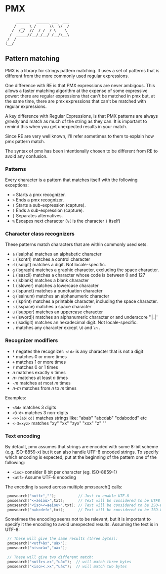 
# PMX
         ______   ______ ___  ___ 
        /  __  \ /      \\  \/  /  
       /  /_/  //  / /  / \    \  
      /  _____//__/_/__/ /__/\__\ 
     /  /
    (__/

## Pattern matching

  PMX is a library for strings pattern matching. It uses a set of patterns
that is different from the more commonly used regular expressions.

  One difference with RE is that PMX expressions are never ambigous. This
allows a faster matching algorithm at the expense of some expressive power: 
there are regular expressions that can't be matched in pmx but, at the same
time, there are pmx expressions that can't be matched with regular expressions.

  A key difference with Regular Expressions, is that PMX patterns are 
always *greedy* and match as much of the string as they can. It is important
to remind this when you get unexpected results in your match.

  Since RE are very well known, I'll refer sometimes to them to explain
how pmx pattern match.  

  The syntax of pmx has been intentionally chosen to be different from RE
to avoid any confusion. 


### Patterns

  Every character is a pattern that matches itself with the following
exceptions:

  - `<` Starts a pmx recognizer.
  - `>` Ends a pmx recognizer.
  - `(` Starts a sub-expression (capture).
  - `)` Ends a sub-expression (capture).
  - `|` Separates alternatives.
  - `%` Escapes next character (`%(` is the character `(` itself)


### Character class recognizers

  These patterns match characters that are within commonly used sets.

  - `a`  (isalpha)	matches an alphabetic character
  - `c`  (iscntrl)	matches a control character
  - `d`  (isdigit)	matches a digit. Not locale-specific.
  - `g`  (isgraph)	matches a graphic character, excluding the space character.
  - `i`  (isascii) matches a character whose code is between 0 and 127
  - `k`  (isblank)	matches a blank character 
  - `l`  (islower)	matches a lowercase character
  - `p`  (ispunct)	matches a punctuation character
  - `q`  (isalnum)	matches an alphanumeric character
  - `r`  (isprint)	matches a printable character, including the space character.
  - `s`  (isspace)	matches a space character
  - `u`  (isupper)	matches an uppercase character
  - `w`  (isword)) matches an alphanumeric character or and underscore ''|_|'
  - `x`  (isxdigit) matches an hexadecimal digit. Not locale-specific.
  - `.`  matches any character except `\0` and `\n` .
  

### Recognizer modifiers
   
  - `!`      negates the recognizer: `<!d>` is any character that is not a digit
  - `*`      matches 0 or more times 
  - `+`      matches 1 or more times 
  - `?`      matches 0 or 1 times 
  - *n*      matches exactly *n* times
  - *n*-     matches at least *n* times
  - -*m*     matches at most *m* times
  - *n*-*m*  matches from *n* to *m* times
  
 Examples:
  - `<3d>`   matches 3 digits
  - `<3!d>`  matches 3 non-digits
  - `<+>(ab|cd)`
             matches strings like: "abab" "abcdab" "cdabcdcd" etc
  - `<-3=xyz>` matches "xy" "xx" "zyx" "xxx" "z" ""
  
### Text encoding
  
  By default, pmx assumes that strings are encoded with some 8-bit scheme (e.g. ISO-8859-x)
but it can also handle UTF-8 encoded strings.  To specify which encoding is expected, put
at the beginning of the pattern one of the following:

  - `<iso>` consider 8 bit per character (eg. ISO-8859-1)
  - `<utf>` Assume UTF-8 encoding
  
  The encoding is saved across multiple pmxsearch() calls:
  
  ```C
   pmxsearch("<utf>","");          // Just to enable UTF-8
   pmxsearch("<=àèìòù>",txt);      // Text will be considered to be UTF8 encoded
   pmxsearch("<iso><=aeiou>",txt); // Text will be considered to be ISO-8859-x encoded
   pmxsearch("<=bcdef>",txt);      // Text will be considered to be ISO-8859-x encoded
  ```

  Sometimes the encoding seems not to be relevant, but it is important to specify it
the encoding to avoid unexpected results. Assuming the text is in UTF-8:
  
  ```C
   // These will give the same results (three bytes):
   pmxsearch("<utf>àx","uàx");  
   pmxsearch("<iso>àx","uàx");  
     
   // These will give two different match:
   pmxsearch("<utf><.>x","uàx");  // will match three bytes
   pmxsearch("<iso><.>x","uàx");  // will match two bytes
  ```
  